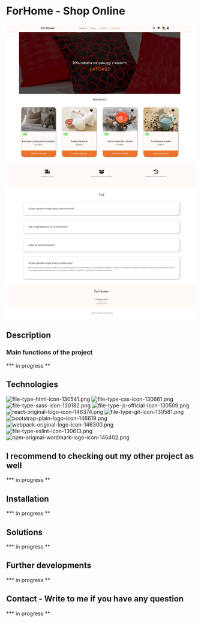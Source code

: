 # ForHome - Shop Online
![ a main page screenshot](./src/assets/ForHome.png)
## Description
### Main functions of the project
*** in progress **
## Technologies
![file-type-html-icon-130541.png](https://i.postimg.cc/9fnD1Qx3/file-type-html-icon-130541.png) ![file-type-css-icon-130661.png](https://i.postimg.cc/G2CZWkgv/file-type-css-icon-130661.png) ![file-type-sass-icon-130182.png](https://i.postimg.cc/449mXZ3P/file-type-sass-icon-130182.png) ![file-type-js-official-icon-130509.png](https://i.postimg.cc/8cQk7JCH/file-type-js-official-icon-130509.png) ![react-original-logo-icon-146374.png](https://i.postimg.cc/pdcpLL8G/react-original-logo-icon-146374.png) ![file-type-git-icon-130581.png](https://i.postimg.cc/W1X4519N/file-type-git-icon-130581.png) ![bootstrap-plain-logo-icon-146619.png](https://i.postimg.cc/90KMt81G/bootstrap-plain-logo-icon-146619.png) ![webpack-original-logo-icon-146300.png](https://i.postimg.cc/GpLcYnrW/webpack-original-logo-icon-146300.png) ![file-type-eslint-icon-130613.png](https://i.postimg.cc/rmpw6XP1/file-type-eslint-icon-130613.png) ![npm-original-wordmark-logo-icon-146402.png](https://i.postimg.cc/hPQhPnPM/npm-original-wordmark-logo-icon-146402.png)
## I recommend to checking out my other project as well
*** in progress **
## Installation
*** in progress **
## Solutions
*** in progress **
## Further developments
*** in progress **
## Contact - Write to me if you have any question
*** in progress **
